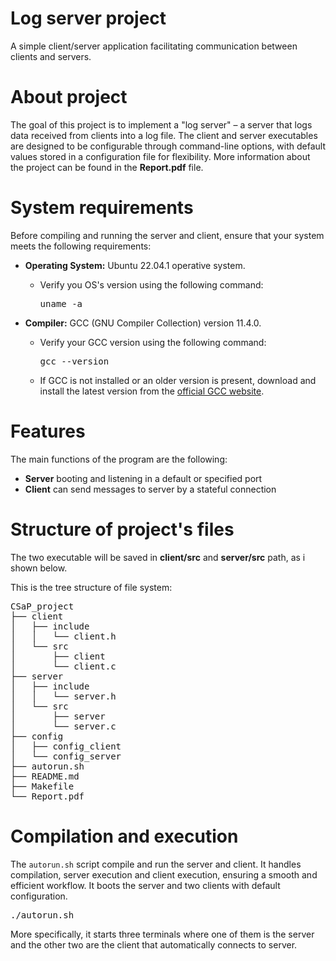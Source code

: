 # Log server project 
A simple client/server application facilitating communication between clients and servers.
# About project
The goal of this project is to implement a "log server" – a server that logs data received from clients into a log file. The client and server executables are designed to be configurable through command-line options, with default values stored in a configuration file for flexibility. More information about the project can be found in the **Report.pdf** file.

# System requirements

Before compiling and running the server and client, ensure that your system meets the following requirements:
- **Operating System:** Ubuntu 22.04.1 operative system.
  - Verify you OS's version using the following command:

  
    <pre>uname -a </pre> 
- **Compiler:** GCC (GNU Compiler Collection) version 11.4.0.
  - Verify your GCC version using the following command:


    <pre>gcc --version</pre>
  - If GCC is not installed or an older version is present, download and install the latest version from the [official GCC website](https://gcc.gnu.org/).
# Features
The main functions of the program are the following:
- **Server** booting and listening in a default or specified port
- **Client** can send messages to server by a stateful connection

# Structure of project's files
The two executable will be saved in **client/src** and **server/src** path, as i shown below.

This is the tree structure of file system:

<pre>CSaP_project
├── client
│   ├── include
│   │   └── client.h
│   └── src
│       ├── client
│       └── client.c
├── server
│   ├── include
│   │   └── server.h
│   └── src
│       ├── server
│       └── server.c
├── config
│   ├── config_client
│   └── config_server
├── autorun.sh
├── README.md
├── Makefile
└── Report.pdf</pre>

# Compilation and execution

The `autorun.sh` script compile and run the server and client. It handles compilation, server execution and client execution, ensuring a smooth and efficient workflow. It boots the server and two clients with default configuration. 

<pre>./autorun.sh</pre>

More specifically, it starts three terminals where one of them is the server and the other two are the client that automatically connects to server.
